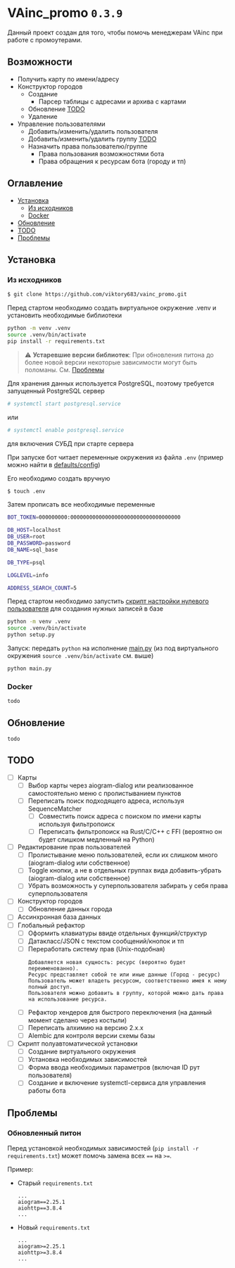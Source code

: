 # VAinc_promo `0.3.9`

Данный проект создан для того, чтобы помочь менеджерам VAinc при работе с промоутерами.

## Возможности

- Получить карту по имени/адресу
- Конструктор городов
    - Создание
        - Парсер таблицы с адресами и архива с картами
    - Обновление [TODO](#todo)
    - Удаление
- Управление пользователями
    - Добавить/изменить/удалить пользователя
    - Добавить/изменить/удалить группу [TODO](#todo)
    - Назначить права пользователю/группе
        - Права пользования возможностями бота
        - Права обращения к ресурсам бота (городу и тп)

## Оглавление

- [Установка](#установка)
    - [Из исходников](#из-исходников)
    - [Docker](#docker)
- [Обновление](#обновление)
- [TODO](#todo)
- [Проблемы](#проблемы)

## Установка

### Из исходников

```bash
$ git clone https://github.com/viktory683/vainc_promo.git
```

Перед стартом необходимо создать виртуальное окружение .venv и установить необходимые библиотеки

```bash
python -m venv .venv
source .venv/bin/activate
pip install -r requirements.txt
```

> :warning: **Устаревшие версии библиотек**: При обновления питона до более новой версии некоторые зависимости могут быть поломаны. См. [Проблемы](#обновленный-питон)

Для хранения данных используется PostgreSQL, поэтому требуется запущенный PostgreSQL сервер
```bash
# systemctl start postgresql.service
```
или
```bash
# systemctl enable postgresql.service
```
для включения СУБД при старте сервера

При запуске бот читает переменные окружения из файла `.env` (пример можно найти в [defaults/config](defaults/config))

Его необходимо создать вручную
```bash
$ touch .env
```

Затем прописать все необходимые переменные

```bash
BOT_TOKEN=000000000:00000000000000000000000000000000000

DB_HOST=localhost
DB_USER=root
DB_PASSWORD=password
DB_NAME=sql_base

DB_TYPE=psql

LOGLEVEL=info

ADDRESS_SEARCH_COUNT=5
```

Перед стартом необходимо запустить [скрипт настройки нулевого пользователя](setup.py) для создания нужных записей в базе

```bash
python -m venv .venv
source .venv/bin/activate
python setup.py
```

Запуск: передать `python` на исполнение [main.py](main.py) (из под виртуального окружения `source .venv/bin/activate`
см. выше)

```bash
python main.py
```

### Docker

```
todo
```

## Обновление

```
todo
```

## TODO

- [ ] Карты
    - [ ] Выбор карты через aiogram-dialog или реализованное самостоятельно меню с пролистыванием  пунктов
    - [ ] Переписать поиск подходящего адреса, используя SequenceMatcher
        - [ ] Совместить поиск адреса с поиском по имени карты используя фильтропоиск
        - [ ] Переписать фильтропоиск на Rust/C/C++ с FFI (вероятно он будет слишком медленный на Python)
- [ ] Редактирование прав пользователей
    - [ ] Пролистывание меню пользователей, если их слишком много (aiogram-dialog или собственное)
    - [ ] Toggle кнопки, а не в отдельных группах вида добавить-убрать (aiogram-dialog или собственное)
    - [ ] Убрать возможность у суперпользователя забирать у себя права суперпользователя
- [ ] Конструктор городов
    - [ ] Обновление данных города
- [ ] Ассинхронная база данных
- [ ] Глобальный рефактор
    - [ ] Оформить клавиатуры ввиде отдельных функций/структур
    - [ ] Датакласс/JSON с текстом сообщений/кнопок и тп
    - [ ] Переработать систему прав (Unix-подобная)
        ```
        Добавляется новая сущность: ресурс (вероятно будет переименованно).
        Ресурс представляет собой те или иные данные (Город - ресурс)
        Пользователь может владеть ресурсом, соответственно имея к нему полный доступ.
        Пользователя можно добавить в группу, которой можно дать права на использование ресурса.
        ```
    - [ ] Рефактор хендеров для быстрого переключения (на данный момент сделано через костыли)
    - [ ] Переписать алхимию на версию 2.x.x
    - [ ] Alembic для контроля версии схемы базы
- [ ] Скрипт полуавтоматической установки
    - [ ] Создание виртуального окружения
    - [ ] Установка необходимых зависимостей
    - [ ] Форма ввода необходимых параметров (включая ID рут пользователя)
    - [ ] Создание и включение systemctl-сервиса для управления работы бота
        
## Проблемы

### Обновленный питон

Перед установкой необходимых зависимостей (`pip install -r requirements.txt`) может помочь замена всех `==` на `>=`.

Пример:
- Старый `requirements.txt`
    ```
    ...
    aiogram==2.25.1
    aiohttp==3.8.4
    ...
    ```
- Новый `requirements.txt`
    ```
    ...
    aiogram>=2.25.1
    aiohttp>=3.8.4
    ...
    ```
